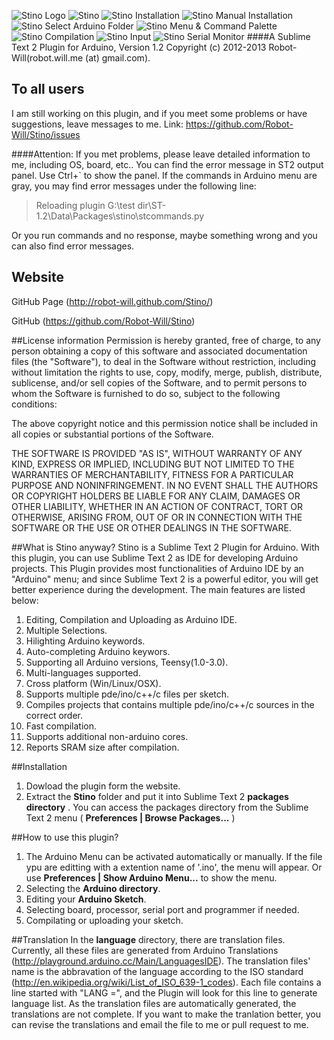 ![Stino Logo](http://robot-will.github.com/Stino/images/logo.png)
![Stino](http://robot-will.github.com/Stino/images/stino.png)
![Stino Installation](http://robot-will.github.com/Stino/images/installation.png)
![Stino Manual Installation](http://robot-will.github.com/Stino/images/installation02.png)
![Stino Select Arduino Folder](http://robot-will.github.com/Stino/images/select_arduino.png)
![Stino Menu & Command Palette](http://robot-will.github.com/Stino/images/menu.png)
![Stino Compilation](http://robot-will.github.com/Stino/images/compilation.png)
![Stino Input](http://robot-will.github.com/Stino/images/input.png)
![Stino Serial Monitor](http://robot-will.github.com/Stino/images/serial_monitor.png)
####A Sublime Text 2 Plugin for Arduino, Version 1.2
Copyright (c) 2012-2013 Robot-Will(robot.will.me (at) gmail.com). 

## To all users
I am still working on this plugin, and if you meet some problems or have suggestions, leave messages to me.
Link: https://github.com/Robot-Will/Stino/issues

####Attention:
If you met problems, please leave detailed information to me, including OS, board, etc.. You can find the error message in ST2 output panel. Use Ctrl+` to show the panel. If the commands in Arduino menu are gray, you may find error messages under the following line:

>Reloading plugin G:\test dir\ST-1.2\Data\Packages\stino\stcommands.py

Or you run commands and no response, maybe something wrong and you can also find error messages.



## Website
GitHub Page (http://robot-will.github.com/Stino/)

GitHub (https://github.com/Robot-Will/Stino)

##License information
Permission is hereby granted, free of charge, to any person obtaining a copy of this software and associated documentation files (the "Software"), to deal in the Software without restriction, including without limitation the rights to use, copy, modify, merge, publish, distribute, sublicense, and/or sell copies of the Software, and to permit persons to whom the Software is
furnished to do so, subject to the following conditions:

The above copyright notice and this permission notice shall be included in all copies or substantial portions of the Software.

THE SOFTWARE IS PROVIDED "AS IS", WITHOUT WARRANTY OF ANY KIND, EXPRESS OR IMPLIED, INCLUDING BUT NOT LIMITED TO THE WARRANTIES OF MERCHANTABILITY, FITNESS FOR A PARTICULAR PURPOSE AND NONINFRINGEMENT. IN NO EVENT SHALL THE AUTHORS OR COPYRIGHT HOLDERS BE LIABLE FOR ANY CLAIM, DAMAGES OR OTHER LIABILITY, WHETHER IN AN ACTION OF CONTRACT, TORT OR OTHERWISE, ARISING FROM, OUT OF OR IN CONNECTION WITH THE SOFTWARE OR THE USE OR OTHER DEALINGS IN THE SOFTWARE.

##What is Stino anyway?
Stino is a Sublime Text 2 Plugin for Arduino. With this plugin, you can use Sublime Text 2 as IDE for developing Arduino projects. This Plugin provides most functionalities of Arduino IDE by an "Arduino" menu; and since Sublime Text 2 is a powerful editor, you will get better experience during the development. The main features are listed below:

1. Editing, Compilation and Uploading as Arduino IDE.
2. Multiple Selections.
3. Hilighting Arduino keywords.
4. Auto-completing Arduino keywors.
5. Supporting all Arduino versions, Teensy(1.0-3.0).
6. Multi-languages supported.
7. Cross platform (Win/Linux/OSX).
8. Supports multiple pde/ino/c++/c files per sketch.
9. Compiles projects that contains multiple pde/ino/c++/c sources in the correct order.
10. Fast compilation.
11. Supports additional non-arduino cores.
12. Reports SRAM size after compilation.

##Installation
1. Dowload the plugin form the website.
2. Extract the __Stino__ folder and put it into Sublime Text 2 __packages directory__ . You can access the packages directory from the Sublime Text 2 menu ( __Preferences | Browse Packages...__ )

##How to use this plugin?
1. The Arduino Menu can be activated automatically or manually. If the file ypu are editting with a extention name of '.ino', the menu will appear. Or use __Preferences | Show Arduino Menu...__ to show the menu.
2. Selecting the __Arduino directory__.
3. Editing your __Arduino Sketch__.
4. Selecting board, processor, serial port and programmer if needed.
5. Compilating or uploading your sketch.

##Translation
In the __language__ directory, there are translation files. Currently, all these files are generated from Arduino Translations (http://playground.arduino.cc/Main/LanguagesIDE). The translation files' name is the abbravation of the language according  to the ISO standard (http://en.wikipedia.org/wiki/List_of_ISO_639-1_codes). Each file contains a line started with "LANG =", and the Plugin will look for this line to generate language list. As the translation files are automatically generated, the translations are not complete. If you want to make the tranlation better, you can revise the translations and email the file to me or pull request to me.

